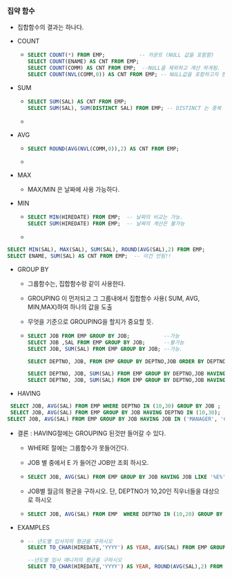 ### 집약 함수

- 집합함수의 결과는 하나다.

- COUNT

  - ```SQL
    SELECT COUNT(*) FROM EMP;			-- 카운트 (NULL 값을 포함함)
    SELECT COUNT(ENAME) AS CNT FROM EMP;
    SELECT COUNT(COMM) AS CNT FROM EMP;  --NULL을 제외하고 계산 하게됨.
    SELECT COUNT(NVL(COMM,0)) AS CNT FROM EMP; -- NULL값을 포함하고자 한다면 NVL이용
    ```

    

- SUM

  - ```SQL
    SELECT SUM(SAL) AS CNT FROM EMP;
    SELECT SUM(SAL), SUM(DISTINCT SAL) FROM EMP; -- DISTINCT 는 중복 배제.
    ```

  - 

- AVG

  - ```SQL
    SELECT ROUND(AVG(NVL(COMM,0)),2) AS CNT FROM EMP;
    ```

  - 

- MAX

  - MAX/MIN 은  날짜에 사용 가능하다.

- MIN

  - ```SQL
    SELECT MIN(HIREDATE) FROM EMP; 	-- 날짜의 비교는 가능.
    SELECT SUM(HIREDATE) FROM EMP;  -- 날짜의 계산은 불가능
    ```

  - 

```SQL
SELECT MIN(SAL), MAX(SAL), SUM(SAL), ROUND(AVG(SAL),2) FROM EMP;  
SELECT ENAME, SUM(SAL) AS CNT FROM EMP;  -- 이건 안됨!! 
```

- GROUP BY

  - 그룹함수는, 집합함수랑 같이 사용한다.

  - GROUPING 이 먼저되고 그 그룹내에서 집합함수 사용( SUM, AVG, MIN,MAX)하여 하나의 값을 도출

  - 무엇을 기준으로  GROUPING을 할지가 중요할 듯.

  - ```SQL
    SELECT JOB FROM EMP GROUP BY JOB;			--가능
    SELECT JOB ,SAL FROM EMP GROUP BY JOB;		--불가능
    SELECT JOB, SUM(SAL) FROM EMP GROUP BY JOB;	--가능.
    
    SELECT DEPTNO, JOB, FROM EMP GROUP BY DEPTNO,JOB ORDER BY DEPTNO; --GROUPING을 여러번 할 수 있다.
    
    SELECT DEPTNO, JOB, SUM(SAL) FROM EMP GROUP BY DEPTNO,JOB HAVING DEPTNO IN(10,20) AND JOB LIKE '%E%' ORDER BY DEPTNO;  -- WHERE 대신 HAVING 을 쓰고,, AND도 가능.
    SELECT DEPTNO, JOB, SUM(SAL) FROM EMP GROUP BY DEPTNO,JOB HAVING DEPTNO IN(10,20) AND JOB IN ('MANAGER', 'CLERK') ORDER BY DEPTNO;  -- 라던지.
    ```

- HAVING

```SQL
 SELECT JOB, AVG(SAL) FROM EMP WHERE DEPTNO IN (10,30) GROUP BY JOB ;  --가능
 SELECT JOB, AVG(SAL) FROM EMP GROUP BY JOB HAVING DEPTNO IN (10,30);	--불가능
SELECT JOB, AVG(SAL) FROM EMP GROUP BY JOB HAVING JOB IN ('MANAGER', 'CLERK'); --가능
```

- 결론 : HAVING절에는 GROUPING 된것만 들어갈 수 있다.

  - WHERE 절에는 그룹함수가 못들어간다.

  - JOB 별 중에서 E 가 들어간 JOB만 조회 하시오.

  - ```SQL
    SELECT JOB, AVG(SAL) FROM EMP GROUP BY JOB HAVING JOB LIKE '%E%';
    ```

  - JOB별 월금의 평균을 구하시오. 단, DEPTNO가 10,20인 직우너들을 대상으로 하시오

  - ```SQL 
    SELECT JOB, AVG(SAL) FROM EMP  WHERE DEPTNO IN (10,20) GROUP BY JOB 
    ```

- EXAMPLES

  - ```SQL 
    -- 년도별 입사자의 평균을 구하시오
    SELECT TO_CHAR(HIREDATE,'YYYY') AS YEAR, AVG(SAL) FROM EMP GROUP BY TO_CHAR(HIREDATE,'YYYY')
    
    --년도별 입사 매니저의 평균을 구하시오
    SELECT TO_CHAR(HIREDATE,'YYYY') AS YEAR, ROUND(AVG(SAL),2) FROM EMP WHERE JOB IN('MANAGER') GROUP BY TO_CHAR(HIREDATE,'YYYY')
    ```

    